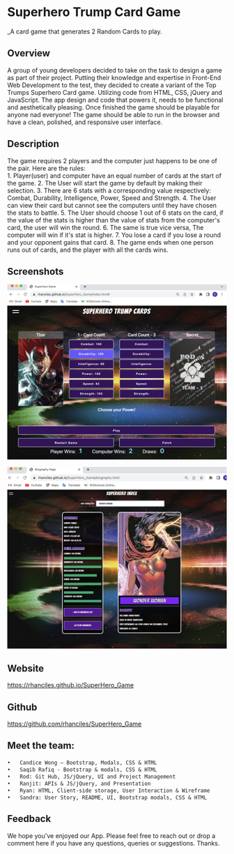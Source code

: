 # Superhero Trump Card Game
_A card game that generates 2 Random Cards to play.

## Overview
A group of young developers decided to take on the task to design a game as part of their project. Putting their knowledge and expertise in Front-End Web Development to the test, they decided to create a variant of the Top Trumps Superhero Card game. Utilizing code from HTML, CSS, jQuery and JavaScript. 
The app design and code that powers it, needs to be functional and aesthetically pleasing. Once finished the game should be playable for anyone nad everyone! The game should be able to run in the browser and have a clean, polished, and responsive user interface.

## Description
The game requires 2 players and the computer just happens to be one of the pair. Here are the rules:  
    1.	Player(user) and computer have an equal number of cards at the start of the game.
    2.	The User will start the game by default by making their selection.
    3.	There are 6 stats with a corresponding value respectively: Combat, Durability, Intelligence, Power, Speed and Strength.
    4.	The User can view their card but cannot see the computers until they have chosen the stats to battle. 
    5.	The User should choose 1 out of 6 stats on the card, if the value of the stats is higher than the value of stats from the computer's card, the user will win         the round.
    6.	The same is true vice versa, The computer will win if it's stat is higher.
    7.	You lose a card if you lose a round and your opponent gains that card.
    8.	The game ends when one person runs out of cards, and the player with all the cards wins.
    
## Screenshots
![The following image illustrates what the interface looks like:](./assets/images/Superhero_Game.png)

![image showing the SuperHero index page:](./assets/images/superhero_index.png)   

## Website
https://rhanciles.github.io/SuperHero_Game

## Github
https://github.com/rhanciles/SuperHero_Game

## Meet the team: 
    •	Candice Wong – Bootstrap, Modals, CSS & HTML
    •	Saqib Rafiq - Bootstrap & modals, CSS & HTML
    •	Rod: Git Hub, JS/jQuery, UI and Project Management
    •	Ranjit: APIs & JS/jQuery, and Presentation
    •	Ryan: HTML, Client-side storage, User Interaction & Wireframe
    •	Sandra: User Story, README, UI, Bootstrap modals, CSS & HTML

## Feedback
We hope you've enjoyed our App. Please feel free to reach out or drop a comment here if you have any questions, queries or suggestions. Thanks.


